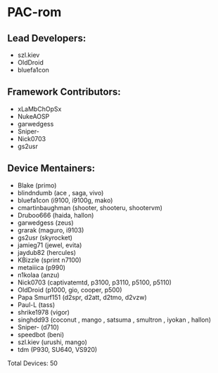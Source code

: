 PAC-rom
===========

Lead Developers:
-----------
* szl.kiev
* OldDroid
* bluefa1con

Framework Contributors:
-----------
* xLaMbChOpSx
* NukeAOSP
* garwedgess
* Sniper-
* Nick0703
* gs2usr

Device Mentainers:
----------
* Blake (primo)
* blindndumb (ace , saga, vivo)
* bluefa1con (i9100, i9100g, mako)
* cmartinbaughman (shooter, shooteru, shootervm)
* Druboo666 (haida, hallon)
* garwedgess (zeus)
* grarak (maguro, i9103)
* gs2usr (skyrocket)
* jamieg71 (jewel, evita)
* jaydub82 (hercules)
* KBizzle (sprint n7100)
* metaiiica (p990)
* n1kolaa (anzu)
* Nick0703 (captivatemtd, p3100, p3110, p5100, p5110)
* OldDroid (p1000, gio, cooper, p500)
* Papa Smurf151 (d2spr, d2att, d2tmo, d2vzw)
* Paul-L (tass)
* shrike1978 (vigor)
* singhdd93 (coconut , mango , satsuma , smultron , iyokan , hallon)
* Sniper- (d710)
* speedbot (beni)
* szl.kiev (urushi, mango)
* tdm (P930, SU640, VS920)

Total Devices: 50
